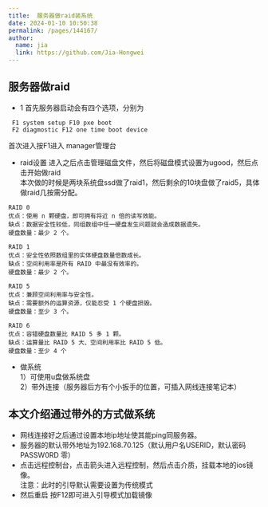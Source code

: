 ```yaml
---
title:  服务器做raid装系统
date: 2024-01-10 10:50:38
permalink: /pages/144167/
author: 
  name: jia
  link: https://github.com/Jia-Hongwei
---
```


## 服务器做raid
+ 1 首先服务器启动会有四个选项，分别为
```
 F1 system setup F10 pxe boot
 F2 diagmostic F12 one time boot device
```
首次进入按F1进入 manager管理台

+ raid设置
  进入之后点击管理磁盘文件，然后将磁盘模式设置为ugood，然后点击开始做raid  
  本次做的时候是两块系统盘ssd做了raid1，然后剩余的10块盘做了raid5，具体做raid几按需分配。
```
RAID 0
优点：使用 n 颗硬盘，即可拥有将近 n 倍的读写效能。
缺点：数据安全性较低，同组数组中任一硬盘发生问题就会造成数据遗失。
硬盘数量：最少 2 个。

RAID 1
优点：安全性依照数组里的实体硬盘数量倍数成长。
缺点：空间利用率是所有 RAID 中最没有效率的。
硬盘数量：最少 2 个。

RAID 5
优点：兼顾空间利用率与安全性。
缺点：需要额外的运算资源，仅能忍受 1 个硬盘损毁。
硬盘数量：至少 3 个。

RAID 6
优点：容错硬盘数量比 RAID 5 多 1 颗。
缺点：运算量比 RAID 5 大、空间利用率比 RAID 5 低。
硬盘数量：至少 4 个
```
+ 做系统  
  1）可使用u盘做系统盘  
  2）带外连接（服务器后方有个小扳手的位置，可插入网线连接笔记本）

## 本文介绍通过带外的方式做系统
+ 网线连接好之后通过设置本地ip地址使其能ping同服务器。
+ 服务器的默认带外地址为192.168.70.125（默认用户名USERID，默认密码PASSW0RD  零）
+ 点击远程控制台，点击箭头进入远程控制，然后点击介质，挂载本地的ios镜像。  
  注意：此时的引导默认需要设置为传统模式
+ 然后重启 按F12即可进入引导模式加载镜像